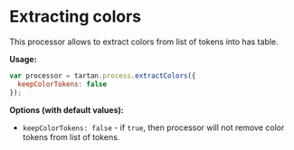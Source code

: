 # Extracting colors

This processor allows to extract colors from list of 
tokens into has table.

**Usage:** 
```javascript
var processor = tartan.process.extractColors({
  keepColorTokens: false
});
```

**Options (with default values):**
* `keepColorTokens: false` - if `true`, then processor will not remove color
tokens from list of tokens.
